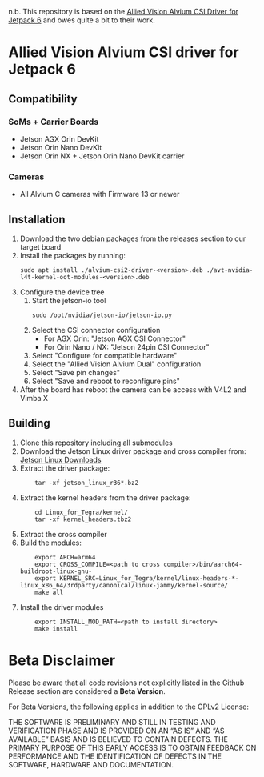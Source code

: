 n.b. This repository is based on the [Allied Vision Alvium CSI Driver for Jetpack 6](https://github.com/alliedvision/alvium-jetson-driver-release) and owes
quite a bit to their work.  

# Allied Vision Alvium CSI driver for Jetpack 6 

## Compatibility
### SoMs + Carrier Boards 
- Jetson AGX Orin DevKit
- Jetson Orin Nano DevKit
- Jetson Orin NX + Jetson Orin Nano DevKit carrier
### Cameras
- All Alvium C cameras with Firmware 13 or newer

## Installation 
1. Download the two debian packages from the releases section to our target board
2. Install the packages by running:
    ```shell
    sudo apt install ./alvium-csi2-driver-<version>.deb ./avt-nvidia-l4t-kernel-oot-modules-<version>.deb
    ```
3. Configure the device tree
    1. Start the jetson-io tool
        ```shell
        sudo /opt/nvidia/jetson-io/jetson-io.py
        ```
    2. Select the CSI connector configuration
        - For AGX Orin: "Jetson AGX CSI Connector"
        - For Orin Nano / NX: "Jetson 24pin CSI Connector"
    3. Select "Configure for compatible hardware"
    4. Select the "Allied Vision Alvium Dual" configuration
    5. Select "Save pin changes" 
    6. Select "Save and reboot to reconfigure pins"
4. After the board has reboot the camera can be access with V4L2 and Vimba X

## Building
1. Clone this repository including all submodules
2. Download the Jetson Linux driver package and cross compiler from: [Jetson Linux Downloads](https://developer.nvidia.com/embedded/jetson-linux)
3. Extract the driver package: 
    ```shell
        tar -xf jetson_linux_r36*.bz2
    ```
4. Extract the kernel headers from the driver package:
    ```shell
        cd Linux_for_Tegra/kernel/
        tar -xf kernel_headers.tbz2
    ```
5. Extract the cross compiler
6. Build the modules:
    ```shell
        export ARCH=arm64
        export CROSS_COMPILE=<path to cross compiler>/bin/aarch64-buildroot-linux-gnu-
        export KERNEL_SRC=Linux_for_Tegra/kernel/linux-headers-*-linux_x86_64/3rdparty/canonical/linux-jammy/kernel-source/
        make all 
    ```
7. Install the driver modules
    ```shell
        export INSTALL_MOD_PATH=<path to install directory>
        make install
    ```
   
# Beta Disclaimer

Please be aware that all code revisions not explicitly listed in the Github Release section are
considered a **Beta Version**.

For Beta Versions, the following applies in addition to the GPLv2 License:

THE SOFTWARE IS PRELIMINARY AND STILL IN TESTING AND VERIFICATION PHASE AND IS PROVIDED ON AN “AS
IS” AND “AS AVAILABLE” BASIS AND IS BELIEVED TO CONTAIN DEFECTS. THE PRIMARY PURPOSE OF THIS EARLY
ACCESS IS TO OBTAIN FEEDBACK ON PERFORMANCE AND THE IDENTIFICATION OF DEFECTS IN THE SOFTWARE,
HARDWARE AND DOCUMENTATION.


